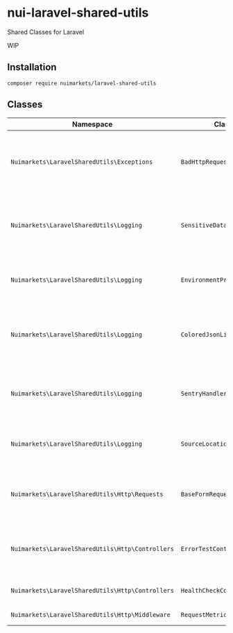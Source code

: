 # nui-laravel-shared-utils

Shared Classes for Laravel

WIP


## Installation

```
composer require nuimarkets/laravel-shared-utils
```


## Classes

| Namespace | Class | Description |
|-----------|--------|-------------|
| `Nuimarkets\LaravelSharedUtils\Exceptions` | `BadHttpRequestException` | Main Exception handler for something gone wrong in the request |
| `Nuimarkets\LaravelSharedUtils\Logging` | `SensitiveDataProcessor` | Log Processor for sanitizing sensitive data in log records |
| `Nuimarkets\LaravelSharedUtils\Logging` | `EnvironmentProcessor` | Log Processor for environment info etc |
| `Nuimarkets\LaravelSharedUtils\Logging` | `ColoredJsonLineFormatter` | Formats log records as colored JSON lines with improved readability. |
| `Nuimarkets\LaravelSharedUtils\Logging` | `SentryHandler` | Sentry Error Handler with support for tags and exceptions |
| `Nuimarkets\LaravelSharedUtils\Logging` | `SourceLocationProcessor` | Log Processor for PHP Source Location |
| `Nuimarkets\LaravelSharedUtils\Http\Requests` | `BaseFormRequest` | Base Form Request - logging & error handling bits |
| `Nuimarkets\LaravelSharedUtils\Http\Controllers` | `ErrorTestController` | Test exception handling by using /test-error?exception= |
| `Nuimarkets\LaravelSharedUtils\Http\Controllers` | `HealthCheckController` | Detailed Health Checks |
| `Nuimarkets\LaravelSharedUtils\Http\Middleware` | `RequestMetrics` | Request Metrics |
